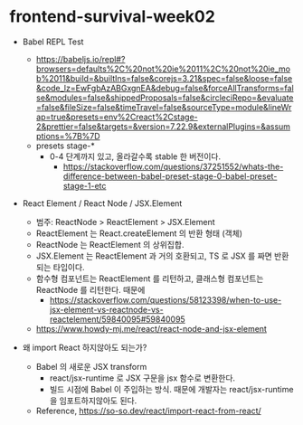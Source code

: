 # frontend-survival-week02

* Babel REPL Test
  * <https://babeljs.io/repl#?browsers=defaults%2C%20not%20ie%2011%2C%20not%20ie_mob%2011&build=&builtIns=false&corejs=3.21&spec=false&loose=false&code_lz=EwFgbAzABGxgnEA&debug=false&forceAllTransforms=false&modules=false&shippedProposals=false&circleciRepo=&evaluate=false&fileSize=false&timeTravel=false&sourceType=module&lineWrap=true&presets=env%2Creact%2Cstage-2&prettier=false&targets=&version=7.22.9&externalPlugins=&assumptions=%7B%7D>
  * presets stage-*
    * 0-4 단계까지 있고, 올라갈수록 stable 한 버전이다.
      * <https://stackoverflow.com/questions/37251552/whats-the-difference-between-babel-preset-stage-0-babel-preset-stage-1-etc>

* React Element / React Node / JSX.Element
  * 범주: ReactNode > ReactElement > JSX.Element
  * ReactElement 는 React.createElement 의 반환 형태 (객체)
  * ReactNode 는 ReactElement 의 상위집합.
  * JSX.Element 는 ReactElement 과 거의 호환되고, TS 로 JSX 를 짜면 반환되는 타입이다.
  * 함수형 컴포넌트는 ReactElement 를 리턴하고, 클래스형 컴포넌트는 ReactNode 를 리턴한다. 때문에
    * <https://stackoverflow.com/questions/58123398/when-to-use-jsx-element-vs-reactnode-vs-reactelement/59840095#59840095>
  * <https://www.howdy-mj.me/react/react-node-and-jsx-element>

* 왜 import React 하지않아도 되는가?
  * Babel 의 새로운 JSX transform
    * react/jsx-runtime 로 JSX 구문을 jsx 함수로 변환한다.
    * 빌드 시점에 Babel 이 주입하는 방식. 때문에 개발자는 react/jsx-runtime 을 임포트하지않아도 된다.
  * Reference, <https://so-so.dev/react/import-react-from-react/>